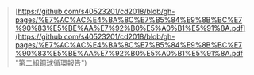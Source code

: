 > [https://github.com/s40523201/cd2018/blob/gh-pages/%E7%AC%AC%E4%BA%8C%E7%B5%84%E9%8B%BC%E7%90%83%E5%BE%AA%E7%92%B0%E5%A0%B1%E5%91%8A.pdf](https://github.com/s40523201/cd2018/blob/gh-pages/%E7%AC%AC%E4%BA%8C%E7%B5%84%E9%8B%BC%E7%90%83%E5%BE%AA%E7%92%B0%E5%A0%B1%E5%91%8A.pdf "第二組鋼球循環報告")




